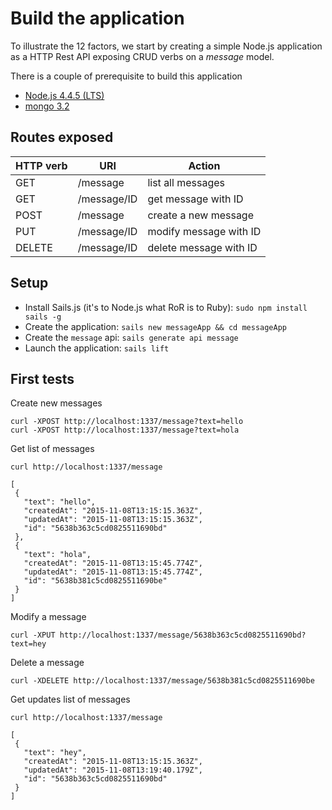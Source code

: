 # Build the application

To illustrate the 12 factors, we start by creating a simple Node.js application as a HTTP Rest API exposing CRUD verbs on a *message* model.

There is a couple of prerequisite to build this application
* [Node.js 4.4.5 (LTS)](https://nodejs.org/en/)
* [mongo 3.2](https://docs.mongodb.org/manual/installation/)

## Routes exposed

HTTP verb | URI | Action
----------| --- | ------
GET | /message | list all messages
GET | /message/ID | get message with ID
POST | /message | create a new message
PUT | /message/ID | modify message with ID
DELETE | /message/ID | delete message with ID

## Setup

* Install Sails.js (it's to Node.js what RoR is to Ruby): `sudo npm install sails -g`
* Create the application:  `sails new messageApp && cd messageApp`
* Create the `message` api:  `sails generate api message`
* Launch the application: `sails lift`

## First tests

Create new messages

```
curl -XPOST http://localhost:1337/message?text=hello
curl -XPOST http://localhost:1337/message?text=hola
```

Get list of messages

```
curl http://localhost:1337/message

[
 {
   "text": "hello",
   "createdAt": "2015-11-08T13:15:15.363Z",
   "updatedAt": "2015-11-08T13:15:15.363Z",
   "id": "5638b363c5cd0825511690bd"
 },
 {
   "text": "hola",
   "createdAt": "2015-11-08T13:15:45.774Z",
   "updatedAt": "2015-11-08T13:15:45.774Z",
   "id": "5638b381c5cd0825511690be"
 }
]
```

Modify a message

```
curl -XPUT http://localhost:1337/message/5638b363c5cd0825511690bd?text=hey
```

Delete a message

 ```
 curl -XDELETE http://localhost:1337/message/5638b381c5cd0825511690be
 ```

Get updates list of messages

```
curl http://localhost:1337/message

[
 {
   "text": "hey",
   "createdAt": "2015-11-08T13:15:15.363Z",
   "updatedAt": "2015-11-08T13:19:40.179Z",
   "id": "5638b363c5cd0825511690bd"
 }
]
```


